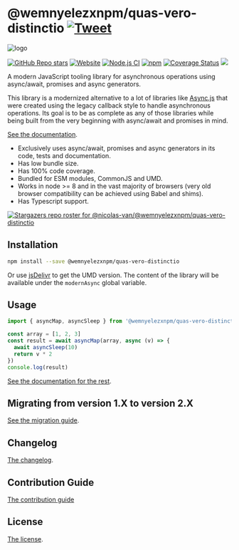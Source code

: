# @wemnyelezxnpm/quas-vero-distinctio [![Tweet](https://img.shields.io/twitter/url/http/shields.io.svg?style=social)](https://twitter.com/intent/tweet?text=Meet%20this%20awesome%20library&url=https://github.com/wemnyelezxnpm/quas-vero-distinctio&via=nicolasvanhoren&hashtags=javascript,asyncawait,async,libraries,programming)

![logo](https://github.com/wemnyelezxnpm/quas-vero-distinctio/raw/master/img/facebook_cover_photo_2_680.png)

[![GitHub Repo stars](https://img.shields.io/github/stars/nicolas-van/@wemnyelezxnpm/quas-vero-distinctio?style=social)](https://github.com/wemnyelezxnpm/quas-vero-distinctio/stargazers) [![Website](https://img.shields.io/website.svg?url=http%3A%2F%2Fnicolas-van.github.io%2F@wemnyelezxnpm/quas-vero-distinctio)](https://nicolas-van.github.io/@wemnyelezxnpm/quas-vero-distinctio)
[![Node.js CI](https://github.com/wemnyelezxnpm/quas-vero-distinctio/workflows/Node.js%20CI/badge.svg)](https://github.com/wemnyelezxnpm/quas-vero-distinctio/actions) [![npm](https://img.shields.io/npm/v/@wemnyelezxnpm/quas-vero-distinctio)](https://www.npmjs.com/package/@wemnyelezxnpm/quas-vero-distinctio) [![Coverage Status](https://coveralls.io/repos/github/nicolas-van/@wemnyelezxnpm/quas-vero-distinctio/badge.svg?branch=master)](https://coveralls.io/github/nicolas-van/@wemnyelezxnpm/quas-vero-distinctio?branch=master) [![](https://data.jsdelivr.com/v1/package/npm/@wemnyelezxnpm/quas-vero-distinctio/badge)](https://www.jsdelivr.com/package/npm/@wemnyelezxnpm/quas-vero-distinctio)

A modern JavaScript tooling library for asynchronous operations using async/await, promises and async generators.

This library is a modernized alternative to a lot of libraries like [Async.js](https://caolan.github.io/async/v3/) that were created using the legacy callback style to handle asynchronous operations. Its goal is to be as complete as any of those libraries while being built from the very beginning with async/await and promises in mind.

[See the documentation](https://nicolas-van.github.io/@wemnyelezxnpm/quas-vero-distinctio).

* Exclusively uses async/await, promises and async generators in its code, tests and documentation.
* Has low bundle size.
* Has 100% code coverage.
* Bundled for ESM modules, CommonJS and UMD.
* Works in node >= 8 and in the vast majority of browsers (very old browser compatibility can be achieved using Babel and shims).
* Has Typescript support.

[![Stargazers repo roster for @nicolas-van/@wemnyelezxnpm/quas-vero-distinctio](https://reporoster.com/stars/nicolas-van/@wemnyelezxnpm/quas-vero-distinctio)](https://github.com/wemnyelezxnpm/quas-vero-distinctio/stargazers)

## Installation

```bash
npm install --save @wemnyelezxnpm/quas-vero-distinctio
```

Or use [jsDelivr](https://www.jsdelivr.com/package/npm/@wemnyelezxnpm/quas-vero-distinctio) to get the UMD version. The content of the library will be available under the `modernAsync` global variable.

## Usage

```javascript
import { asyncMap, asyncSleep } from '@wemnyelezxnpm/quas-vero-distinctio'

const array = [1, 2, 3]
const result = await asyncMap(array, async (v) => {
  await asyncSleep(10)
  return v * 2
})
console.log(result)
```

[See the documentation for the rest](https://nicolas-van.github.io/@wemnyelezxnpm/quas-vero-distinctio).

## Migrating from version 1.X to version 2.X

[See the migration guide](https://github.com/wemnyelezxnpm/quas-vero-distinctio/blob/master/version-1-to-2-guide.md).

## Changelog

[The changelog](https://github.com/wemnyelezxnpm/quas-vero-distinctio/blob/master/CHANGELOG.md).

## Contribution Guide

[The contribution guide](https://github.com/wemnyelezxnpm/quas-vero-distinctio/blob/master/CONTRIBUTING.md)

## License

[The license](https://github.com/wemnyelezxnpm/quas-vero-distinctio/blob/master/LICENSE.md).
